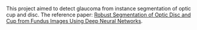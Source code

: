 This project aimed to detect glaucoma from instance segmentation of optic cup and disc. The reference paper: [Robust Segmentation of Optic Disc and Cup from Fundus Images Using Deep Neural Networks](https://arxiv.org/abs/2012.07128).
